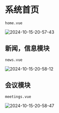 # 系统首页

`home.vue`

![2024-10-15-20-57-43](https://s2.loli.net/2024/10/15/W8bcqZ1aC7zkG9n.png)

## 新闻，信息模块

`news.vue`

![2024-10-15-20-58-12](https://s2.loli.net/2024/10/15/mUajDrhZ4CFwfdA.png)

## 会议模块

`meetings.vue`

![2024-10-15-20-58-47](https://s2.loli.net/2024/10/15/9CJ2IoPY7jvkuyG.png)
